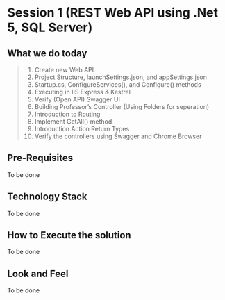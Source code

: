 # Session 1 (REST Web API using .Net 5, SQL Server)

## What we do today

> 1. Create new Web API
> 2. Project Structure, launchSettings.json, and appSettings.json
> 3. Startup.cs, ConfigureServices(), and Configure() methods
> 4. Executing in IIS Express & Kestrel
> 5. Verify (Open API) Swagger UI
> 6. Building Professor’s Controller (Using Folders for seperation)
> 7. Introduction to Routing
> 8. Implement GetAll() method
> 9. Introduction Action Return Types
> 10. Verify the controllers using Swagger and Chrome Browser

## Pre-Requisites
To be done

## Technology Stack
To be done

## How to Execute the solution
To be done

## Look and Feel
To be done
